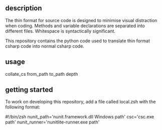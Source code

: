 ## description

The thin format for source code is designed to minimise visual distraction when coding. Methods and variable declarations are separated into different files. Whitespace is syntactically significant.

This repository contains the python code used to translate thin format csharp code into normal csharp code.

## usage

collate_cs from_path to_path depth

## getting started

To work on developing this repository, add a file called local.zsh with the following format:

\#!/bin/zsh
nunit_path='nunit.framework.dll Windows path'
csc='csc.exe path'
nunit_runner='nunitlite-runner.exe path'
